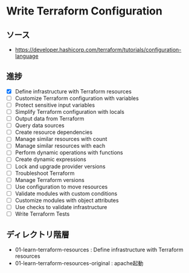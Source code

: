 # Write Terraform Configuration
## ソース
- https://developer.hashicorp.com/terraform/tutorials/configuration-language
## 進捗
- [x] Define infrastructure with Terraform resources
- [ ] Customize Terraform configuration with variables
- [ ] Protect sensitive input variables
- [ ] Simplify Terraform configuration with locals
- [ ] Output data from Terraform
- [ ] Query data sources
- [ ] Create resource dependencies
- [ ] Manage similar resources with count
- [ ] Manage similar resources with each
- [ ] Perform dynamic operations with functions
- [ ] Create dynamic expressions
- [ ] Lock and upgrade provider versions
- [ ] Troubleshoot Terraform
- [ ] Manage Terraform versions
- [ ] Use configuration to move resources
- [ ] Validate modules with custom conditions
- [ ] Customize modules with object attributes
- [ ] Use checks to validate infrastructure
- [ ] Write Terraform Tests
## ディレクトリ階層
- 01-learn-terraform-resources : Define infrastructure with Terraform resources
- 01-learn-terraform-resources-original : apache起動